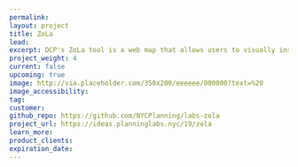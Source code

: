 ```yaml
---
permalink:
layout: project
title: ZoLa
lead:
excerpt: DCP's ZoLa tool is a web map that allows users to visually inspect zoning boundaries, special zoning districts, and other critical spatial information that impacts land use and zoning throughout the city.
project_weight: 4
current: false
upcoming: true
image: http://via.placeholder.com/350x200/eeeeee/000000?text=%20
image_accessibility:
tag:
customer:
github_repo: https://github.com/NYCPlanning/labs-zola
project_url: https://ideas.planninglabs.nyc/19/zola
learn_more:
product_clients:
expiration_date:
---
```

